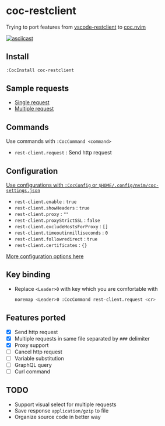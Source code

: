 # coc-restclient

Trying to port features from [vscode-restclient](https://github.com/Huachao/vscode-restclient) to [coc.nvim](https://github.com/neoclide/coc.nvim)

[![asciicast](https://asciinema.org/a/BoLZbJrIfGZIYkSStT0UClo5B.svg)](https://asciinema.org/a/BoLZbJrIfGZIYkSStT0UClo5B)

## Install

```sh
:CocInstall coc-restclient
```

## Sample requests

- [Single request](test/sample/single.http)
- [Multiple request](test/sample/multiple.http)

## Commands

Use commands with `:CocCommand <command>`

- `rest-client.request` : Send http request

## Configuration

[Use configurations with `:CocConfig` or `$HOME/.config/nvim/coc-settings.json`](./test/sample/coc-settings.sample.json)

- `rest-client.enable` : `true`
- `rest-client.showHeaders` : `true`
- `rest-client.proxy` : `""`
- `rest-client.proxyStrictSSL` : `false`
- `rest-client.excludeHostsForProxy` : `[]`
- `rest-client.timeoutinmilliseconds` : `0`
- `rest-client.followredirect` : `true`
- `rest-client.certificates` : `{}`

[More configuration options here](https://github.com/pr4th4m/coc-restclient/blob/master/package.json#L28)

## Key binding

- Replace `<Leader>0` with key which you are comfortable with

  ```sh
  noremap <Leader>0 :CocCommand rest-client.request <cr>
  ```

## Features ported

- [x] Send http request
- [x] Multiple requests in same file separated by `###` delimiter
- [x] Proxy support
- [ ] Cancel http request
- [ ] Variable substitution
- [ ] GraphQL query
- [ ] Curl command

## TODO

- Support visual select for multiple requests
- Save response `application/gzip` to file
- Organize source code in better way

